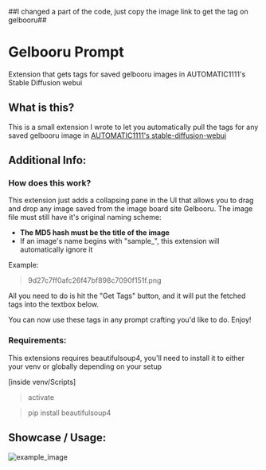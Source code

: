 ##I changed a part of the code, just copy the image link to get the tag on gelbooru##


# Gelbooru Prompt
Extension that gets tags for saved gelbooru images in AUTOMATIC1111's Stable Diffusion webui

## What is this?
This is a small extension I wrote to let you automatically pull the tags for any saved gelbooru image in [AUTOMATIC1111's stable-diffusion-webui](https://github.com/AUTOMATIC1111/stable-diffusion-webui)

## Additional Info:

### How does this work?
This extension just adds a collapsing pane in the UI that allows you to drag and drop any image saved from the image board site Gelbooru.
The image file must still have it's original naming scheme:
- **The MD5 hash must be the title of the image**
- If an image's name begins with "sample_", this extension will automatically ignore it

Example:
> 9d27c7ff0afc26f47bf898c7090f151f.png

All you need to do is hit the "Get Tags" button, and it will put the fetched tags into the textbox below.

You can now use these tags in any prompt crafting you'd like to do. Enjoy!

### Requirements:
This extensions requires beautifulsoup4, you'll need to install it to either your venv or globally depending on your setup

[inside venv/Scripts]
> activate

> pip install beautifulsoup4

## Showcase / Usage:
![example_image](https://user-images.githubusercontent.com/31860133/203446389-01914338-0a1d-4d73-9341-e4101cadfcf7.png)
